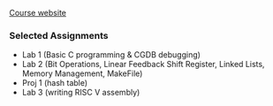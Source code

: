[Course website](https://inst.eecs.berkeley.edu/~cs61c/su20/)

### Selected Assignments
- Lab 1 (Basic C programming & CGDB debugging)
- Lab 2 (Bit Operations, Linear Feedback Shift Register, Linked Lists, Memory Management, MakeFile)
- Proj 1 (hash table)
- Lab 3 (writing RISC V assembly)
